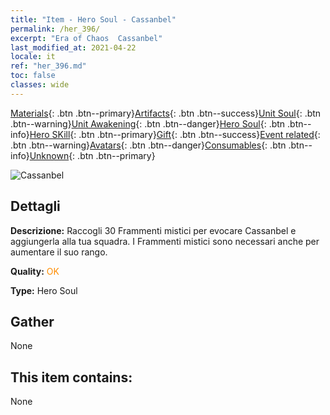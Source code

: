 ```yaml
---
title: "Item - Hero Soul - Cassanbel"
permalink: /her_396/
excerpt: "Era of Chaos  Cassanbel"
last_modified_at: 2021-04-22
locale: it
ref: "her_396.md"
toc: false
classes: wide
---
```

 [Materials](/ItemsIT/){: .btn .btn--primary}[Artifacts](/ItemsIT/Artifacts/){: .btn .btn--success}[Unit Soul](/ItemsIT/UnitSoul/){: .btn .btn--warning}[Unit Awakening](/ItemsIT/UnitAwakening/){: .btn .btn--danger}[Hero Soul](/ItemsIT/HeroSoul/){: .btn .btn--info}[Hero SKill](/ItemsIT/HeroSkill/){: .btn .btn--primary}[Gift](/ItemsIT/Gift/){: .btn .btn--success}[Event related](/ItemsIT/Events/){: .btn .btn--warning}[Avatars](/ItemsIT/Avatars/){: .btn .btn--danger}[Consumables](/ItemsIT/Consumables/){: .btn .btn--info}[Unknown](/ItemsIT/Unknown/){: .btn .btn--primary}

 ![Cassanbel](/images/h/h_Cassanbel.jpg)

## Dettagli
 **Descrizione:** Raccogli 30 Frammenti mistici per evocare Cassanbel e aggiungerla alla tua squadra. I Frammenti mistici sono necessari anche per aumentare il suo rango.

 **Quality:** <span style="color: #FF8C00">OK</span>

 **Type:** Hero Soul

## Gather

  None

## This item contains:

  None

